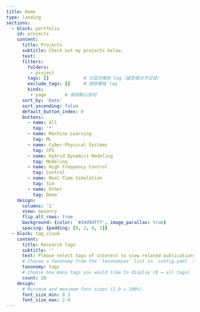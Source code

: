 ```yaml
---
title: Home
type: landing
sections:
  - block: portfolio
    id: projects
    content:
      title: Projects
      subtitle: Check out my projects below.
      text: 
      filters:
        folders: 
         - project
        tags: []             # 只显示哪些 tag（留空表示不过滤）
        exclude_tags: []     # 排除哪些 tag
        kinds: 
         - page       # 保持默认即可
      sort_by: 'Date'
      sort_ascending: false
      default_button_index: 0
      buttons:
        - name: All
          tag: '*'
        - name: Machine Learning
          tag: ML
        - name: Cyber-Physical Systems
          tag: CPS
        - name: Hybrid Dynamics Modeling
          tag: Modeling
        - name: High Frequency Control
          tag: Control
        - name: Real-Time Simulation
          tag: Sim
        - name: Other 
          tag: Demo
    design:
      columns: '1'
      view: masonry
      flip_alt_rows: true
      background: {color: '#d4d9dfff', image_parallax: true}
      spacing: {padding: [0, 2, 0, 2]}
  - block: tag_cloud
    content:
      title: Research Tags
      subtitle: ''
      text: Please select tags of interest to view related publications!
      # Choose a taxonomy from the `taxonomies` list in `config.yaml` to display (e.g. tags, categories, authors)
      taxonomy: tags
      # Choose how many tags you would like to display (0 = all tags)
      count: 20
    design:
      # Minimum and maximum font sizes (1.0 = 100%).
      font_size_min: 0.3
      font_size_max: 2.0
---
```

